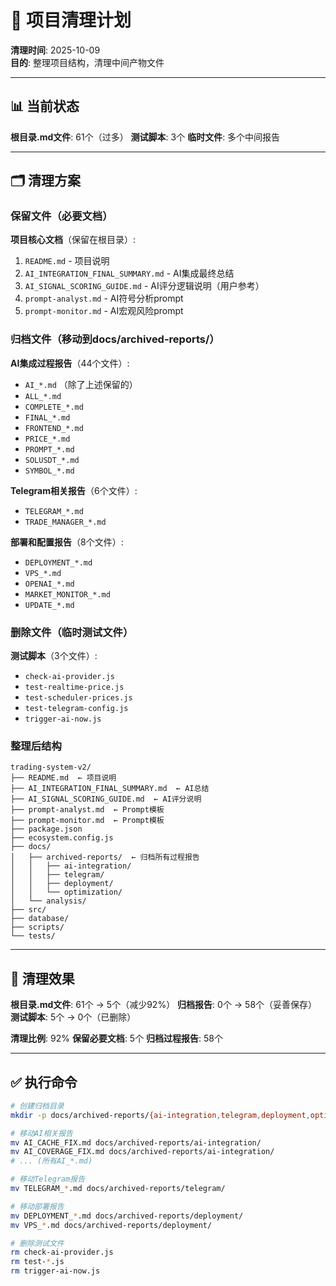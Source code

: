# 🧹 项目清理计划

**清理时间**: 2025-10-09  
**目的**: 整理项目结构，清理中间产物文件  

---

## 📊 当前状态

**根目录.md文件**: 61个（过多）
**测试脚本**: 3个
**临时文件**: 多个中间报告

---

## 🗂️ 清理方案

### 保留文件（必要文档）

**项目核心文档**（保留在根目录）:
1. `README.md` - 项目说明
2. `AI_INTEGRATION_FINAL_SUMMARY.md` - AI集成最终总结
3. `AI_SIGNAL_SCORING_GUIDE.md` - AI评分逻辑说明（用户参考）
4. `prompt-analyst.md` - AI符号分析prompt
5. `prompt-monitor.md` - AI宏观风险prompt

### 归档文件（移动到docs/archived-reports/）

**AI集成过程报告**（44个文件）:
- `AI_*.md` （除了上述保留的）
- `ALL_*.md`
- `COMPLETE_*.md`
- `FINAL_*.md`
- `FRONTEND_*.md`
- `PRICE_*.md`
- `PROMPT_*.md`
- `SOLUSDT_*.md`
- `SYMBOL_*.md`

**Telegram相关报告**（6个文件）:
- `TELEGRAM_*.md`
- `TRADE_MANAGER_*.md`

**部署和配置报告**（8个文件）:
- `DEPLOYMENT_*.md`
- `VPS_*.md`
- `OPENAI_*.md`
- `MARKET_MONITOR_*.md`
- `UPDATE_*.md`

### 删除文件（临时测试文件）

**测试脚本**（3个文件）:
- `check-ai-provider.js`
- `test-realtime-price.js`
- `test-scheduler-prices.js`
- `test-telegram-config.js`
- `trigger-ai-now.js`

### 整理后结构

```
trading-system-v2/
├── README.md  ← 项目说明
├── AI_INTEGRATION_FINAL_SUMMARY.md  ← AI总结
├── AI_SIGNAL_SCORING_GUIDE.md  ← AI评分说明
├── prompt-analyst.md  ← Prompt模板
├── prompt-monitor.md  ← Prompt模板
├── package.json
├── ecosystem.config.js
├── docs/
│   ├── archived-reports/  ← 归档所有过程报告
│   │   ├── ai-integration/
│   │   ├── telegram/
│   │   ├── deployment/
│   │   └── optimization/
│   └── analysis/
├── src/
├── database/
├── scripts/
└── tests/
```

---

## 🎯 清理效果

**根目录.md文件**: 61个 → 5个（减少92%）
**归档报告**: 0个 → 58个（妥善保存）
**测试脚本**: 5个 → 0个（已删除）

**清理比例**: 92%
**保留必要文档**: 5个
**归档过程报告**: 58个

---

## ✅ 执行命令

```bash
# 创建归档目录
mkdir -p docs/archived-reports/{ai-integration,telegram,deployment,optimization}

# 移动AI相关报告
mv AI_CACHE_FIX.md docs/archived-reports/ai-integration/
mv AI_COVERAGE_FIX.md docs/archived-reports/ai-integration/
# ... (所有AI_*.md)

# 移动Telegram报告
mv TELEGRAM_*.md docs/archived-reports/telegram/

# 移动部署报告
mv DEPLOYMENT_*.md docs/archived-reports/deployment/
mv VPS_*.md docs/archived-reports/deployment/

# 删除测试文件
rm check-ai-provider.js
rm test-*.js
rm trigger-ai-now.js
```
